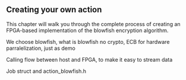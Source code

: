 ## Creating your own action

This chapter will walk you through the complete process of creating an FPGA-based implementation of the blowfish encryption algorithm.

We choose blowfish, what is blowfish
no crypto, ECB for hardware parralelization, just as demo

Calling flow between host and FPGA, to make it easy to stream data

Job struct and action_blowfish.h